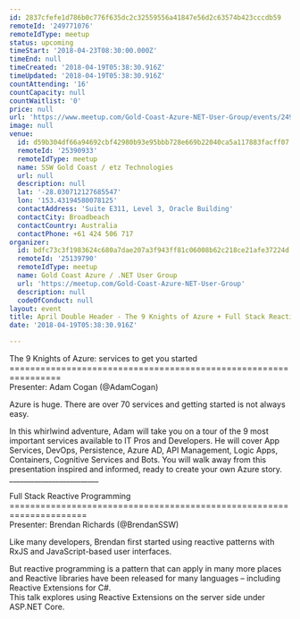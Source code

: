 ```yaml
---
id: 2837cfefe1d786b0c776f635dc2c32559556a41847e56d2c63574b423cccdb59
remoteId: '249771076'
remoteIdType: meetup
status: upcoming
timeStart: '2018-04-23T08:30:00.000Z'
timeEnd: null
timeCreated: '2018-04-19T05:38:30.916Z'
timeUpdated: '2018-04-19T05:38:30.916Z'
countAttending: '16'
countCapacity: null
countWaitlist: '0'
price: null
url: 'https://www.meetup.com/Gold-Coast-Azure-NET-User-Group/events/249771076/'
image: null
venue:
  id: d59b304df66a94692cbf42980b93e95bbb728e669b22040ca5a117883facff07
  remoteId: '25390933'
  remoteIdType: meetup
  name: SSW Gold Coast / etz Technologies
  url: null
  description: null
  lat: '-28.030712127685547'
  lon: '153.43194580078125'
  contactAddress: 'Suite E311, Level 3, Oracle Building'
  contactCity: Broadbeach
  contactCountry: Australia
  contactPhone: +61 424 506 717
organizer:
  id: bdfc73c3f1983624c680a7dae207a3f943ff81c06008b62c218ce21afe37224d
  remoteId: '25139790'
  remoteIdType: meetup
  name: Gold Coast Azure / .NET User Group
  url: 'https://meetup.com/Gold-Coast-Azure-NET-User-Group'
  description: null
  codeOfConduct: null
layout: event
title: April Double Header - The 9 Knights of Azure + Full Stack Reactive Programming
date: '2018-04-19T05:38:30.916Z'

---
```

<p>The 9 Knights of Azure: services to get you started<br/>================================================================<br/>Presenter: Adam Cogan (@AdamCogan)</p> <p>Azure is huge. There are over 70 services and getting started is not always easy.</p> <p>In this whirlwind adventure, Adam will take you on a tour of the 9 most important services available to IT Pros and Developers. He will cover App Services, DevOps, Persistence, Azure AD, API Management, Logic Apps, Containers, Cognitive Services and Bots. You will walk away from this presentation inspired and informed, ready to create your own Azure story.<br/>_________________________</p> <p>Full Stack Reactive Programming<br/>=====================================================================<br/>Presenter: Brendan Richards (@BrendanSSW)</p> <p>Like many developers, Brendan first started using reactive patterns with RxJS and JavaScript-based user interfaces.</p> <p>But reactive programming is a pattern that can apply in many more places and Reactive libraries have been released for many languages – including Reactive Extensions for C#.<br/>This talk explores using Reactive Extensions on the server side under ASP.NET Core.</p>
